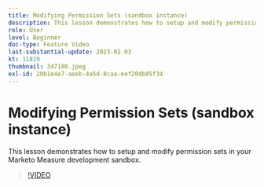 ```yaml
---
title: Modifying Permission Sets (sandbox instance)
description: This lesson demonstrates how to setup and modify permission sets in your Marketo Measure development sandbox.
role: User
level: Beginner
doc-type: Feature Video
last-substantial-update: 2023-02-03
kt: 11829
thumbnail: 347180.jpeg
exl-id: 20b1e4e7-aeeb-4a5d-8caa-eef20db85f34
---
```

# Modifying Permission Sets (sandbox instance)

This lesson demonstrates how to setup and modify permission sets in your Marketo Measure development sandbox.

>[!VIDEO](https://video.tv.adobe.com/v/347180/?quality=12&learn=on)
